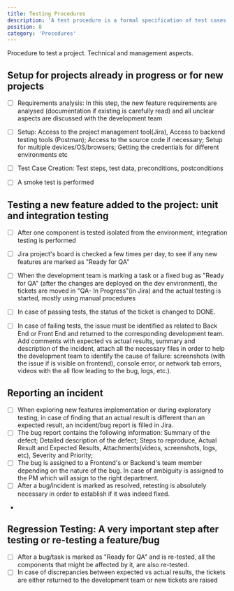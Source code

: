 ```yaml
---
title: Testing Procedures
description: 'A test procedure is a formal specification of test cases to be applied to one or more target program modules. '
position: 8
category: 'Procedures'
---
```


Procedure to test a project. Technical and management aspects.

## Setup for projects already in progress or for new projects
- [ ] Requirements analysis: In this step, the new feature requirements are analysed (documentation if existing is carefully read) and all unclear aspects are discussed with the development team
- [ ] Setup: Access to the project management tool(Jira), Access to backend testing tools (Postman); Access to the source code if necessary;  Setup for multiple devices/OS/browsers; Getting the credentials for different environments etc
- [ ] Test Case Creation: Test steps, test data, preconditions, postconditions
- [ ] A smoke test is performed


## Testing a new feature added to the project: unit and integration testing 
- [ ] After one component is tested isolated from the environment, integration testing is performed
- [ ] Jira project's board is checked a few times per day, to see if any new features are marked as "Ready for QA"
- [ ] When the development team is marking a task or a fixed bug as "Ready for QA" (after the changes are deployed on the dev environment), the tickets are moved in "QA- In Progress"(in Jira) and the actual testing is started, mostly using manual procedures
- [ ] In case of passing tests, the status of the ticket is changed to DONE.
- [ ] In case of failing tests, the issue must be identified as related to Back End or Front End and returned to the corresponding development team. Add comments with expected vs actual results, summary and description of the incident, attach all the necessary files in order to help the development team to identify the cause of failure: screenshots (with the issue if is visible on frontend), console error, or network tab errors, videos with the all flow leading to the bug, logs, etc.). 


## Reporting an incident
- [ ] When exploring new features implementation or during exploratory testing, in case of finding that an actual result is different than an expected result, an incident/bug report is filled in Jira.
- [ ] The bug report contains the following information: Summary of the defect;  Detailed description of the defect; Steps to reproduce, Actual Result and Expected Results, Attachments(videos, screenshots, logs, etc), Severity and Priority;  
- [ ] The bug is assigned to a Frontend's or Backend's team member depending on the nature of the bug. In case of ambiguity is assigned to the PM which will assign to the right department.
- [ ] After a bug/incident is marked as resolved, retesting is absolutely necessary in order to establish if it was indeed fixed.
- 

## Regression Testing: A very important step after testing or re-testing a feature/bug 
- [ ] After a bug/task is marked as "Ready for QA" and is re-tested, all the components that might be affected by it, are also re-tested. 
- [ ] In case of discrepancies between expected vs actual results, the tickets are either returned to the development team or new tickets are raised 